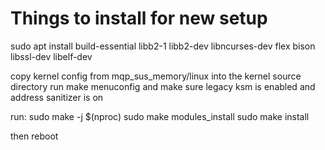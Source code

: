 # Things to install for new setup

sudo apt install build-essential libb2-1 libb2-dev libncurses-dev flex bison libssl-dev libelf-dev

copy kernel config from mqp_sus_memory/linux into the kernel source directory
run make menuconfig and make sure legacy ksm is enabled and address sanitizer is on

run:
sudo make -j $(nproc)
sudo make modules_install
sudo make install

then reboot
